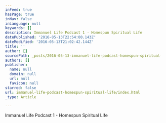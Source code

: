 ```yaml
---
inFeed: true
hasPage: true
inNav: false
inLanguage: null
keywords: []
description: Immanuel Life Podcast 1 - Homespun Spiritual Life
datePublished: '2016-05-13T22:54:00.143Z'
dateModified: '2016-05-13T21:02:42.144Z'
title: ''
author: []
sourcePath: _posts/2016-05-13-immanuel-life-podcast-homespun-spiritual-life.md
authors: []
publisher:
  name: null
  domain: null
  url: null
  favicon: null
starred: false
url: immanuel-life-podcast-homespun-spiritual-life/index.html
_type: Article

---
```

Immanuel Life Podcast 1 - Homespun Spiritual Life